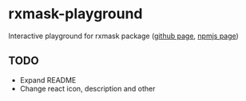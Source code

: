 # rxmask-playground

Interactive playground for rxmask package ([github page](https://github.com/kmeshavkin/rxmask), [npmjs page](https://www.npmjs.com/package/rxmask))

## TODO

- Expand README
- Change react icon, description and other

